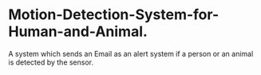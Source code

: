 # Motion-Detection-System-for-Human-and-Animal.
A system which sends an Email as an alert system if a person or an animal is detected by the sensor.
